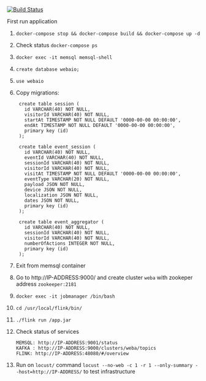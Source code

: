 [![Build Status](https://travis-ci.org/webaio/runtime.svg?branch=master)](https://travis-ci.org/webaio/runtime)

First run application

1. `docker-compose stop && docker-compose build && docker-compose up -d`
2. Check status `docker-compose ps`
3. `docker exec -it memsql memsql-shell`
4. `create database webaio;`
5. `use webaio`
6. Copy migrations:

        create table session (
          id VARCHAR(40) NOT NULL,
          visitorId VARCHAR(40) NOT NULL,
          startAt TIMESTAMP NOT NULL DEFAULT '0000-00-00 00:00:00',
          endAt TIMESTAMP NOT NULL DEFAULT '0000-00-00 00:00:00',
          primary key (id)
        );
        
        create table event_session (
          id VARCHAR(40) NOT NULL,
          eventId VARCHAR(40) NOT NULL,
          sessionId VARCHAR(40) NOT NULL,
          visitorId VARCHAR(40) NOT NULL,
          visitAt TIMESTAMP NOT NULL DEFAULT '0000-00-00 00:00:00',
          eventType VARCHAR(20) NOT NULL,
          payload JSON NOT NULL,
          device JSON NOT NULL,
          localization JSON NOT NULL,
          dates JSON NOT NULL,
          primary key (id)
        );
        
        create table event_aggregator (
          id VARCHAR(40) NOT NULL,
          sessionId VARCHAR(40) NOT NULL,
          visitorId VARCHAR(40) NOT NULL,
          numberOfActions INTEGER NOT NULL,
          primary key (id)
        );
        
7. Exit from memsql container
8. Go to http://IP-ADDRESS:9000/ and create cluster `weba` with zookeper address `zookeeper:2181`
9. `docker exec -it jobmanager /bin/bash`
10. `cd /usr/local/flink/bin/`
11. `./flink run /app.jar`
12. Check status of services

        MEMSQL: http://IP-ADDRESS:9001/status
        KAFKA : http://IP-ADDRESS:9000/clusters/weba/topics 
        FLINK: http://IP-ADDRESS:48080/#/overview 
        
13. Run on `locust/` command `locust --no-web -c 1 -r 1 --only-summary --host=http://IP-ADDRESS/` to test infrastructure
  